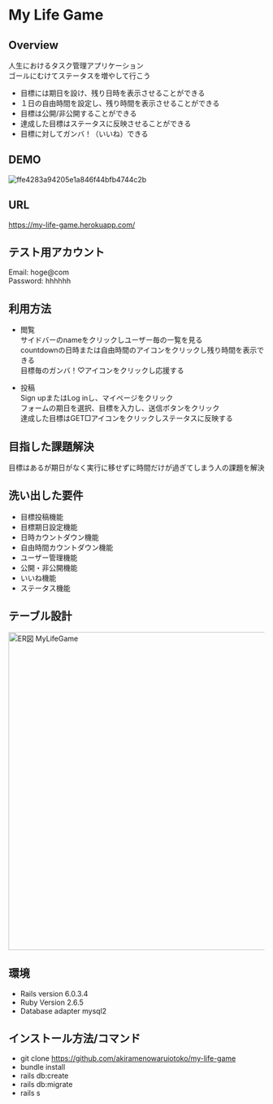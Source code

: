 # My Life Game

## Overview
人生におけるタスク管理アプリケーション  
ゴールにむけてステータスを増やして行こう

* 目標には期日を設け、残り日時を表示させることができる  
* １日の自由時間を設定し、残り時間を表示させることができる  
* 目標は公開/非公開することができる  
* 達成した目標はステータスに反映させることができる  
* 目標に対してガンバ！（いいね）できる

## DEMO

![ffe4283a94205e1a846f44bfb4744c2b](https://user-images.githubusercontent.com/72367383/100053135-bbf4fe00-2e62-11eb-9bea-2f86892b032b.gif)


## URL

https://my-life-game.herokuapp.com/

## テスト用アカウント

Email: hoge@com  
Password: hhhhhh

## 利用方法

* 閲覧  
 サイドバーのnameをクリックしユーザー毎の一覧を見る  
 countdownの日時または自由時間のアイコンをクリックし残り時間を表示できる  
 目標毎のガンバ！♡アイコンをクリックし応援する  
  
* 投稿  
 Sign upまたはLog inし、マイページをクリック  
 フォームの期日を選択、目標を入力し、送信ボタンをクリック  
 達成した目標はGET□アイコンをクリックしステータスに反映する

## 目指した課題解決

目標はあるが期日がなく実行に移せずに時間だけが過ぎてしまう人の課題を解決

## 洗い出した要件

* 目標投稿機能  
* 目標期日設定機能  
* 日時カウントダウン機能  
* 自由時間カウントダウン機能  
* ユーザー管理機能  
* 公開・非公開機能  
* いいね機能  
* ステータス機能

## テーブル設計

<img width="625" alt="ER図 MyLifeGame" src="https://user-images.githubusercontent.com/72367383/100050638-33279380-2e5d-11eb-866d-5d672f1a13eb.png">

## 環境

* Rails version 6.0.3.4  
* Ruby Version 2.6.5  
* Database adapter mysql2

## インストール方法/コマンド

* git clone https://github.com/akiramenowaruiotoko/my-life-game  
* bundle install  
* rails db:create  
* rails db:migrate  
* rails s
